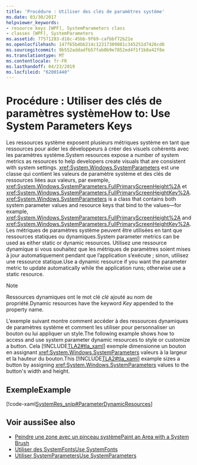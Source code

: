 ```yaml
---
title: 'Procédure : Utiliser des clés de paramètres système'
ms.date: 03/30/2017
helpviewer_keywords:
- resource keys [WPF], SystemParameters class
- classes [WPF], SystemParameters
ms.assetid: 77571283-d16c-45bb-9f69-cafbbf72b21e
ms.openlocfilehash: 147f65b4bb214c12317309081c345251d7426cd6
ms.sourcegitcommit: 9b552addadfb57fab0b9e7852ed4f1f1b8a42f8e
ms.translationtype: MT
ms.contentlocale: fr-FR
ms.lasthandoff: 04/23/2019
ms.locfileid: "62001440"
---
```

# <a name="how-to-use-system-parameters-keys"></a><span data-ttu-id="dac42-102">Procédure : Utiliser des clés de paramètres système</span><span class="sxs-lookup"><span data-stu-id="dac42-102">How to: Use System Parameters Keys</span></span>
<span data-ttu-id="dac42-103">Les ressources système exposent plusieurs métriques système en tant que ressources pour aider les développeurs à créer des visuels cohérents avec les paramètres système.</span><span class="sxs-lookup"><span data-stu-id="dac42-103">System resources expose a number of system metrics as resources to help developers create visuals that are consistent with system settings.</span></span> <span data-ttu-id="dac42-104"><xref:System.Windows.SystemParameters> est une classe qui contient les valeurs de paramètre système et des clés de ressources liées aux valeurs, par exemple, <xref:System.Windows.SystemParameters.FullPrimaryScreenHeight%2A> et <xref:System.Windows.SystemParameters.FullPrimaryScreenHeightKey%2A>.</span><span class="sxs-lookup"><span data-stu-id="dac42-104"><xref:System.Windows.SystemParameters> is a class that contains both system parameter values and resource keys that bind to the values—for example, <xref:System.Windows.SystemParameters.FullPrimaryScreenHeight%2A> and <xref:System.Windows.SystemParameters.FullPrimaryScreenHeightKey%2A>.</span></span> <span data-ttu-id="dac42-105">Les métriques de paramètres système peuvent être utilisées en tant que ressources statiques ou dynamiques.</span><span class="sxs-lookup"><span data-stu-id="dac42-105">System parameter metrics can be used as either static or dynamic resources.</span></span> <span data-ttu-id="dac42-106">Utilisez une ressource dynamique si vous souhaitez que les métriques de paramètres soient mises à jour automatiquement pendant que l’application s’exécute ; sinon, utilisez une ressource statique.</span><span class="sxs-lookup"><span data-stu-id="dac42-106">Use a dynamic resource if you want the parameter metric to update automatically while the application runs; otherwise use a static resource.</span></span>  
  
> [!NOTE]
>  <span data-ttu-id="dac42-107">Ressources dynamiques ont le mot clé *clé* ajouté au nom de propriété.</span><span class="sxs-lookup"><span data-stu-id="dac42-107">Dynamic resources have the keyword *Key* appended to the property name.</span></span>  
  
 <span data-ttu-id="dac42-108">L’exemple suivant montre comment accéder à des ressources dynamiques de paramètres système et comment les utiliser pour personnaliser un bouton ou lui appliquer un style.</span><span class="sxs-lookup"><span data-stu-id="dac42-108">The following example shows how to access and use system parameter dynamic resources to style or customize a button.</span></span> <span data-ttu-id="dac42-109">Cela [!INCLUDE[TLA2#tla_xaml](../../../../includes/tla2sharptla-xaml-md.md)] exemple dimensionne un bouton en assignant <xref:System.Windows.SystemParameters> valeurs à la largeur et la hauteur du bouton.</span><span class="sxs-lookup"><span data-stu-id="dac42-109">This [!INCLUDE[TLA2#tla_xaml](../../../../includes/tla2sharptla-xaml-md.md)] example sizes a button by assigning <xref:System.Windows.SystemParameters> values to the button's width and height.</span></span>  
  
## <a name="example"></a><span data-ttu-id="dac42-110">Exemple</span><span class="sxs-lookup"><span data-stu-id="dac42-110">Example</span></span>  
 [!code-xaml[SystemRes_snip#ParameterDynamicResources](~/samples/snippets/csharp/VS_Snippets_Wpf/SystemRes_snip/CSharp/MyApp.xaml#parameterdynamicresources)]  
  
## <a name="see-also"></a><span data-ttu-id="dac42-111">Voir aussi</span><span class="sxs-lookup"><span data-stu-id="dac42-111">See also</span></span>

- [<span data-ttu-id="dac42-112">Peindre une zone avec un pinceau système</span><span class="sxs-lookup"><span data-stu-id="dac42-112">Paint an Area with a System Brush</span></span>](../graphics-multimedia/how-to-paint-an-area-with-a-system-brush.md)
- [<span data-ttu-id="dac42-113">Utiliser des SystemFonts</span><span class="sxs-lookup"><span data-stu-id="dac42-113">Use SystemFonts</span></span>](how-to-use-systemfonts.md)
- [<span data-ttu-id="dac42-114">Utiliser SystemParameters</span><span class="sxs-lookup"><span data-stu-id="dac42-114">Use SystemParameters</span></span>](how-to-use-systemparameters.md)
